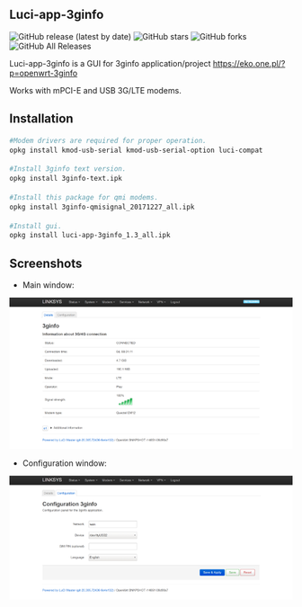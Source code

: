 ## Luci-app-3ginfo

![GitHub release (latest by date)](https://img.shields.io/github/v/release/4IceG/luci-app-3ginfo?style=flat-square)
![GitHub stars](https://img.shields.io/github/stars/IceG2020/luci-app-3ginfo?style=flat-square)
![GitHub forks](https://img.shields.io/github/forks/IceG2020/luci-app-3ginfo?style=flat-square)
![GitHub All Releases](https://img.shields.io/github/downloads/4IceG/luci-app-3ginfo/total)

Luci-app-3ginfo is a GUI for 3ginfo application/project https://eko.one.pl/?p=openwrt-3ginfo

Works with mPCI-E and USB 3G/LTE modems.

## Installation
``` bash
#Modem drivers are required for proper operation.
opkg install kmod-usb-serial kmod-usb-serial-option luci-compat

#Install 3ginfo text version.
opkg install 3ginfo-text.ipk

#Install this package for qmi modems.
opkg install 3ginfo-qmisignal_20171227_all.ipk

#Install gui.
opkg install luci-app-3ginfo_1.3_all.ipk
```

## Screenshots

- Main window:

![](https://raw.githubusercontent.com/4IceG/luci-app-3ginfo/master/screen/3ginfo.png)

- Configuration window:

![](https://raw.githubusercontent.com/4IceG/luci-app-3ginfo/master/screen/3ginfo_3gconfig.png)
